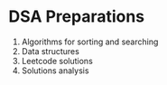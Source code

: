 # DSA Preparations

 1. Algorithms for sorting and searching
 2. Data structures
 3. Leetcode solutions
 4. Solutions analysis
